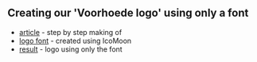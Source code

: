 ## Creating our 'Voorhoede logo' using only a font

* [article](http://voorhoede.github.io/logo-using-font/) - step by step making of
* [logo font](http://voorhoede.github.io/logo-using-font/icomoon.html) - created using IcoMoon
* [result](http://voorhoede.github.io/logo-using-font/logo.html) - logo using only the font